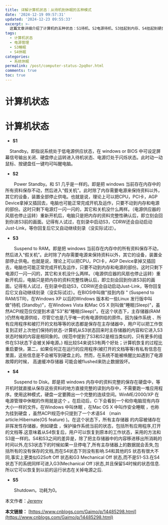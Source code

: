 ```yaml
---
title: 详解计算机状态：从待机到休眠的五种模式
date: '2024-12-19 09:57:31'
updated: '2024-12-23 09:55:33'
excerpt: >-
  这篇文章详细介绍了计算机的五种状态：S1待机、S2电源待机、S3挂起到内存、S4挂起到硬盘和S5关机。S1和S2状态类似，都是低电源供应状态，但S2更为彻底。S3状态将内存数据保持不变，其他设备停止供电，恢复时快速回到原状态。S4状态将内存数据保存到硬盘，适合长时间离线，恢复时数据不会丢失。S5状态则是完全关机，功耗为0。这些状态有助于节能和管理计算机运行。
tags:
  - 计算机状态
  - 电源管理
  - S3睡眠
  - S4休眠
categories:
  - 系统休眠
permalink: /post/computer-status-2pq0or.html
comments: true
toc: true
---
```


# 计算机状态

# 计算机状态

* **S1**

　Standby。即指说系统处于低电源供应状态，在 windows or BIOS 中可设定屏幕信号输出关闭、硬盘停止运转进入待机状态、电源灯处于闪烁状态。此时动一动鼠标、按键盘任一键均可叫醒电脑。

* **S2**

　　Power Standby。和 S1 几乎是一样的。即是把 windows 当前存在内存中的所有资料保存不动，然后进入“假关机”。此时除了内存需要电源来保持资料以外，其它的设备，装置全部停止供电。也就是说，理论上可以把CPU，PCI卡，AGP Device拿掉又插回去，电脑也可能正常完成开机及运作，只要不动到内存和电源的部份。这时只剩下电源灯一闪一闪的，其它和关机没什么两样。（电源供应器的风扇也停止运转）重新开机后，电脑只是把内存的资料完整性确认后，即立刻会回到你进S3前的画面。记得有人试过，在刻录中启动S3，CDRW还会自动启动Just-Link，等你回复后它又自动继续刻录（没实际试过）。

* **S3**

　　Suspend to RAM。即是把 windows 当前存在内存中的所有资料保存不动，然后进入“假关机”。此时除了内存需要电源来保持资料以外，其它的设备，装置全部停止供电。也就是说，理论上可以把CPU，PCI卡，AGP Device拿掉又插回去，电脑也可能正常完成开机及运作，只要不动到内存和电源的部份。这时只剩下电源灯一闪一闪的，其它和关机没什么两样。（电源供应器的风扇也停止运转）重新开机后，电脑只是把内存的资料完整性确认后，即立刻会回到你进S3前的画面。记得有人试过，在刻录中启动S3，CDRW还会自动启动Just-Link，等你回复后它又自动继续刻录（没实际试过）。在BIOS中叫做"挂到内存 " (Suspend to RAM/STR)，在Windows XP 以后的Windows 版本和一些Linux 发行版中叫做"待机 (Standby)"，在Windows Vista 和Mac OS X 则叫做"睡眠(Sleep)"，虽然ACPI规范仅仅提到术语"S3"和"睡眠(Sleep)"。在这个状态下，主存储器(RAM )仍然有电源供给，尽管它也是几乎唯一的有电源供给的原件。因为操作系统 、所有应用程序和被打开的文档等等的状态都是保存在主存储器中，用户可以把工作恢复到正好上次他们保持的状态-计算机从S3状态回来时主存储器的内容和它进入S3状态时候的内容是相同象的。(规范中提到了S3和S2是相当类似的，只有更多的组件在S3状态下会被关掉电源。) 相比较S4来说S3有两个好处；计算机恢复的过程比重启要快，第二，如果任何正在运行的应用程序(被打开的文档等等)有私有信息在里面，这些信息是不会被写到硬盘上的。然而，在系统不能被唤醒比如遇到了电源故障的时候， 高速缓冲存储器 可能会被flushed来防止数据毁坏。

* **S4**

　　Suspend to Disk。即是把 windows 内存中的资料完整的保存在硬盘中，等开机时就直接从保存这些资料的地方直接完整的读到内存中，不需要跑一堆应用程序。使用这种模式，硬盘一定要腾出一个完整的连续空间。WinME/2000/XP 在电源管理中休眠的作用就是这个 。在启动后，C:下会看到一个和你电脑现有内存大小一样的文件。在Windows 中叫休眠 ，在Mac OS X 中叫作安全睡眠 ，也称为挂到硬盘 ，虽然ACPI规范中只提到了一个术语S4 （main article:Hibernate(OS feature) )。在这个状态下，所有主存储器 的内容被储存在非挥发性存储器，例如硬盘 ，保护操作系统当前的状态，包括所有应用程序,打开的文档等.这意味着从S4恢复后，用户可以恢复到原本的工作状态，采用的方法和S3是一样的。S4和S3之间的差异是，除了把主存储器中的内容移进移出所消耗的时间以外,在S3状态下的时候如果一旦停电了,所有主存储器上的数据就会丢失,包括所有的没有保存的文档,而在S4状态下则没有影响.S4和其他的S 状态有很大不同,事实上更类似G2Soft Off 状态和G3 Mechanical Off 状态,而不是S1-S3.在S4状态下的系统同样可进入G3(Mechanical Off )状态,并且保留S4时候的状态信息.所以它可以恢复到以前的运行状态在关掉电源之后.

* **S5**

　　Shutdown。功耗为0。

本文作者：[Jeremy](https://www.cnblogs.com/Gaimo/p/14485298.html)

**本文链接：**  [https://www.cnblogs.com/Gaimo/p/14485298.html](https://www.cnblogs.com/Gaimo/p/14485298.html)
